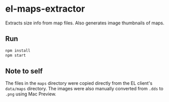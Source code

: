 # el-maps-extractor

Extracts size info from map files. Also generates image thumbnails of maps.

## Run

```sh
npm install
npm start
```

## Note to self

The files in the `maps` directory were copied directly from the EL client's `data/maps` directory. The images were also manually converted from `.dds` to `.png` using Mac Preview.
